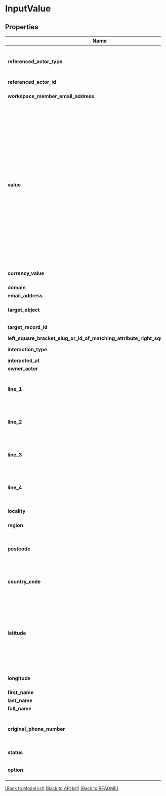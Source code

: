 # InputValue

## Properties

Name | Type | Description | Notes
------------ | ------------- | ------------- | -------------
**referenced_actor_type** | Option<[**serde_json::Value**](serde_json::Value.md)> | The type of the referenced actor. Currently, only workspace members can be written into actor reference attributes. [Read more information on actor types here](/docs/actors). | 
**referenced_actor_id** | Option<[**serde_json::Value**](.md)> | The ID of the referenced Actor. | 
**workspace_member_email_address** | Option<[**serde_json::Value**](.md)> | Workspace member actors can be referenced by email address as well as actor ID. | 
**value** | Option<[**serde_json::Value**](.md)> | A timestamp value represents a single, universal moment in time using an ISO 8601 formatted string. This means that a timestamp consists of a date, a time (with nanosecond precision), and a time zone. Attio will coerce timestamps which do not provide full nanosecond precision and UTC is assumed if no time zone is provided. For example, \"2023\", \"2023-01\", \"2023-01-02\", \"2023-01-02T13:00\", \"2023-01-02T13:00:00\", and \"2023-01-02T13:00:00.000000000\" will all be coerced to \"2023-01-02T13:00:00.000000000Z\". Timestamps are always returned in UTC. For example, writing a timestamp value using the string \"2023-01-02T13:00:00.000000000+02:00\" will result in the value \"2023-01-02T11:00:00.000000000Z\" being returned. | 
**currency_value** | Option<[**serde_json::Value**](.md)> | A numerical representation of the currency value. A decimal with a max of 4 decimal places. | 
**domain** | Option<[**serde_json::Value**](.md)> | The full domain of the website. | [optional]
**email_address** | Option<[**serde_json::Value**](.md)> | An email address string | [optional]
**target_object** | Option<[**serde_json::Value**](.md)> | A UUID or slug to identify the object that the referenced record belongs to. | 
**target_record_id** | Option<[**serde_json::Value**](.md)> | A UUID to identify the referenced record. | 
**left_square_bracket_slug_or_id_of_matching_attribute_right_square_bracket** | Option<[**serde_json::Value**](.md)> |  | 
**interaction_type** | Option<[**serde_json::Value**](serde_json::Value.md)> | The type of interaction e.g. calendar or email. | 
**interacted_at** | Option<[**serde_json::Value**](.md)> | When the interaction occurred. | 
**owner_actor** | [**crate::models::InputValueAnyOf9OwnerActor**](input_value_anyOf_9_owner_actor.md) |  | 
**line_1** | Option<[**serde_json::Value**](.md)> | The first line of the address. Note that this value is not currently represented in the UI but will be persisted and readable through API calls. | 
**line_2** | Option<[**serde_json::Value**](.md)> | The second line of the address. Note that this value is not currently represented in the UI but will be persisted and readable through API calls. | 
**line_3** | Option<[**serde_json::Value**](.md)> | The third line of the address. Note that this value is not currently represented in the UI but will be persisted and readable through API calls. | 
**line_4** | Option<[**serde_json::Value**](.md)> | The fourth line of the address. Note that this value is not currently represented in the UI but will be persisted and readable through API calls. | 
**locality** | Option<[**serde_json::Value**](.md)> | The town, neighborhood or area the location is in. | 
**region** | Option<[**serde_json::Value**](.md)> | The state, county, province or region that the location is in. | 
**postcode** | Option<[**serde_json::Value**](.md)> | The postcode or zip code for the location. Note that this value is not currently represented in the UI but will be persisted and readable through API calls.} | 
**country_code** | Option<[**serde_json::Value**](serde_json::Value.md)> | The ISO 3166-1 alpha-2 country code representing the country that this phone number belongs to. Optional if `original_phone_number` includes a country code prefix. | 
**latitude** | Option<[**serde_json::Value**](.md)> | The latitude of the location. Validated by the regular expression `/^[-+]?([1-8]?\\d(\\.\\d+)?|90(\\.0+)?)$/`. Note that this value is not currently represented in the UI but will be persisted and readable through API calls.} | 
**longitude** | Option<[**serde_json::Value**](.md)> | The longitude of the location. Validated by the regular expression `/^[-+]?(180(\\.0+)?|((1[0-7]\\d)|([1-9]?\\d))(\\.\\d+)?)$/` | 
**first_name** | Option<[**serde_json::Value**](.md)> | The first name. | [optional]
**last_name** | Option<[**serde_json::Value**](.md)> | The last name. | [optional]
**full_name** | Option<[**serde_json::Value**](.md)> | The full name. | [optional]
**original_phone_number** | Option<[**serde_json::Value**](.md)> | A phone number which is either a) prefixed with a country code (e.g. `+44....`) or b) a local number, where `country_code` is specified in addition. | 
**status** | Option<[**serde_json::Value**](.md)> | The UUID or status title identifying the selected status. | 
**option** | Option<[**serde_json::Value**](.md)> | The UUID or select option title identifying the selected select option. | 

[[Back to Model list]](../README.md#documentation-for-models) [[Back to API list]](../README.md#documentation-for-api-endpoints) [[Back to README]](../README.md)


